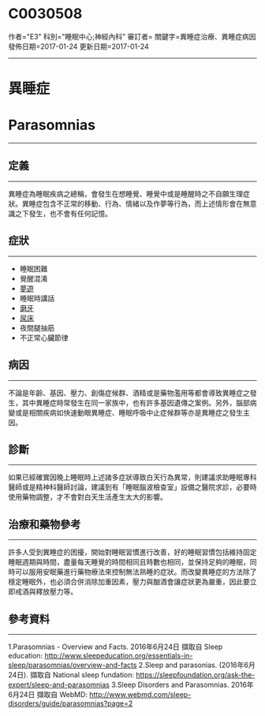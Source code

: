 # C0030508
作者="E3"
科別="睡眠中心;神經內科"
審訂者=
關鍵字=異睡症治療、異睡症病因
發佈日期=2017-01-24
更新日期=2017-01-24

----------
# 異睡症
# Parasomnias
----------
## 定義
----------

異睡症為睡眠疾病之總稱，會發生在想睡覺、睡覺中或是睡醒時之不自願生理症狀。異睡症包含不正常的移動、行為、情緒以及作夢等行為，而上述情形會在無意識之下發生，也不會有任何記憶。

## 症狀
----------
- 睡眠困難
- 覺醒混淆
- [夢遊](C0037672)
- 睡眠時講話
- [磨牙](C0006325)
- [尿床](C0270327)
- 夜間腿抽筋
- 不正常心臟節律 
## 病因
----------

不論是年齡、基因、壓力、創傷症候群、酒精或是藥物濫用等都會導致異睡症之發生，其中異睡症時常發生在同一家族中，也有許多基因遺傳之案例。另外，腦部病變或是相關疾病如快速動眼異睡症、睡眠呼吸中止症候群等亦是異睡症之發生主因。 

## 診斷
----------

如果已經確實因晚上睡眠時上述諸多症狀導致白天行為異常，則建議求助睡眠專科醫師或是精神科醫師討論，建議到有「睡眠腦波檢查室」設備之醫院求診，必要時使用藥物調整，才不會對白天生活產生太大的影響。 

## 治療和藥物參考
----------

許多人受到異睡症的困擾，開始對睡眠習慣進行改善，好的睡眠習慣包括維持固定睡眠週期與時間，盡量每天睡覺的時間相同且時數也相同，並保持足夠的睡眠，同時可以服用安眠藥進行藥物療法來控制無法熟睡的症狀。而改變異睡症的方法除了穩定睡眠外，也必須合併消除加重因素，壓力與酗酒會讓症狀更為嚴重，因此要立即戒酒與釋放壓力等。

##  參考資料
----------

1.Parasomnias - Overview and Facts. 2016年6月24日 擷取自 Sleep education: http://www.sleepeducation.org/essentials-in-sleep/parasomnias/overview-and-facts
2.Sleep and parasonias. (2016年6月24日). 擷取自 National sleep fundation: https://sleepfoundation.org/ask-the-expert/sleep-and-parasomnias
3.Sleep Disorders and Parasomnias. 2016年6月24日 擷取自 WebMD: http://www.webmd.com/sleep-disorders/guide/parasomnias?page=2



